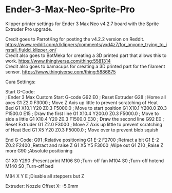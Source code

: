 # Ender-3-Max-Neo-Sprite-Pro
Klipper printer settings for Ender 3 Max Neo v4.2.7 board with the Sprite Extruder Pro upgrade. 

Credit goes to ParrotKng for posting the v4.2.2 version on Reddit. https://www.reddit.com/r/klippers/comments/yxd4z7/for_anyone_trying_to_install_fluidd_klipper_on/ <br />
Credit also goes to BotMeka for creating a 3D printed part that allows this to work. https://www.thingiverse.com/thing:5581314 <br />
Credit also goes to bamacups for creating a 3D printed part for the filament sensor. https://www.thingiverse.com/thing:5886875 <br />


Cura Settings:<br />

Start G-Code:<br />
; Ender 3 Max Custom Start G-code
G92 E0 ; Reset Extruder
G28 ; Home all axes
G1 Z2.0 F3000 ; Move Z Axis up little to prevent scratching of Heat Bed
G1 X10.1 Y20 Z0.3 F5000.0 ; Move to start position
G1 X10.1 Y200.0 Z0.3 F1500.0 E15 ; Draw the first line
G1 X10.4 Y200.0 Z0.3 F5000.0 ; Move to side a little
G1 X10.4 Y20 Z0.3 F1500.0 E30 ; Draw the second line
G92 E0 ; Reset Extruder
G1 Z2.0 F3000 ; Move Z Axis up little to prevent scratching of Heat Bed
G1 X5 Y20 Z0.3 F5000.0 ; Move over to prevent blob squish

End G-Code:
G91 ;Relative positioning
G1 E-2 F2700 ;Retract a bit
G1 E-2 Z0.2 F2400 ;Retract and raise Z
G1 X5 Y5 F3000 ;Wipe out
G1 Z10 ;Raise Z more
G90 ;Absolute positioning

G1 X0 Y290 ;Present print
M106 S0 ;Turn-off fan
M104 S0 ;Turn-off hotend
M140 S0 ;Turn-off bed

M84 X Y E ;Disable all steppers but Z

Extruder:
Nozzle Offset X: -5.0mm
